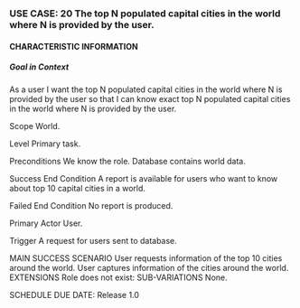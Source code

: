 ### USE CASE: 20 The top N populated capital cities in the world where N is provided by the user.
#### CHARACTERISTIC INFORMATION
##### Goal in Context
As a user I want the top N populated capital cities in the world where N is provided by the user so that I can know exact top N populated capital cities in the world where N is provided by the user. 

Scope
World.

Level
Primary task.

Preconditions
We know the role. Database contains world data.

Success End Condition
A report is available for users who want to know about top 10 capital cities in a world.

Failed End Condition
No report is produced.

Primary Actor
User.

Trigger
A request for users sent to database.

MAIN SUCCESS SCENARIO
User requests information of the top 10 cities around the world.
User captures information of the cities around the world. 
EXTENSIONS
Role does not exist:
SUB-VARIATIONS
None.

SCHEDULE
DUE DATE: Release 1.0